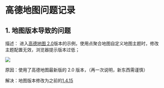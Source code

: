 # 高德地图问题记录

## 1. 地图版本导致的问题

描述： 进入[高德地图 2.0](https://lbs.amap.com/api/jsapi-v2/example/personalized-map/set-theme-style)版本的示例，使用点聚合地图自定义地图主题时，修改主题配置无效，浏览器提示版本过低；

![ ](https://p1-juejin.byteimg.com/tos-cn-i-k3u1fbpfcp/6c7c868d4ed144bc8f2d6581321caf9a~tplv-k3u1fbpfcp-watermark.image)

原因：使用了高德地图最新版的 2.0 版本，（再一次说明，新东西需谨慎）

解决：地图版本修改为之前的[1.4.15](https://lbs.amap.com/api/javascript-api/example/map-lifecycle/map-complete)
